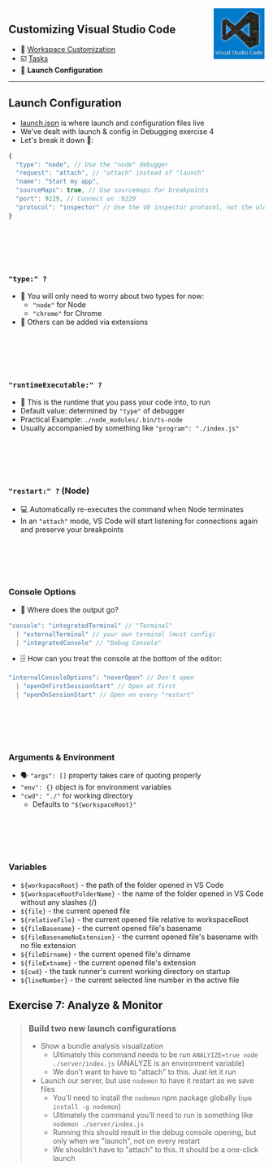 <img align='right' height=100 src='../../public/vscode.png'>

## Customizing Visual Studio Code

* 🎨 [Workspace Customization](./workspace.md)
* ☑️ [Tasks](./tasks.md)
* 🚀 **Launch Configuration**

---

## Launch Configuration
* [launch.json](../../.vscode/launch.json) is where launch and configuration files live
* We've dealt with launch & config in Debugging exercise 4
* Let's break it down 🕺:
```js
{
  "type": "node", // Use the "node" debugger
  "request": "attach", // "attach" instead of "launch"
  "name": "Start my app",
  "sourceMaps": true, // Use sourcemaps for breakpoints
  "port": 9229, // Connect on :9229
  "protocol": "inspector" // Use the V8 inspector protocol, not the old V8 debugger protocl
}
```
<br><br><br><br>

### `"type:" ?`
* 🤔 You will only need to worry about two types for now:
  * `"node"` for Node
  * `"chrome"` for Chrome
* 🔌 Others can be added via extensions

<br><br><br><br>

### `"runtimeExecutable:" ?`
* 🏃 This is the runtime that you pass your code into, to run
* Default value: determined by `"type"` of debugger
* Practical Example: `./node_modules/.bin/ts-node`
* Usually accompanied by something like `"program": "./index.js"`

<br><br><br><br>

### `"restart:" ?` (Node)
* 💻 Automatically re-executes the command when Node terminates
* In an `"attach"` mode, VS Code will start listening for connections again and preserve your breakpoints


<br><br><br><br>

### Console Options
* 👾 Where does the output go?
```js
"console": "integratedTerminal" // "Terminal"
  | "externalTerminal" // your own terminal (must config)
  | "integratedConsole" // "Debug Console"
```
* 🗄 How can you treat the console at the bottom of the editor:
```js
"internalConsoleOptions": "neverOpen" // Don't open
  | "openOnFirstSessionStart" // Open at first
  | "openOnSessionStart" // Open on every "restart"
```

<br><br><br><br>

### Arguments & Environment
* 🗣 `"args": []` property takes care of quoting properly
* `"env": {}` object is for environment variables
* `"cwd": "./"` for working directory
  * Defaults to `"${workspaceRoot}"`

<br><br><br><br>

### Variables 
* `${workspaceRoot}` - the path of the folder opened in VS Code
* `${workspaceRootFolderName}` - the name of the folder opened in VS  Code without any slashes (/)
* `${file}` - the current opened file
* `${relativeFile}` - the current opened file relative to workspaceRoot
* `${fileBasename}` - the current opened file's basename
* `${fileBasenameNoExtension}` - the current opened file's basename with no file extension
* `${fileDirname}` - the current opened file's dirname
* `${fileExtname}` - the current opened file's extension
* `${cwd}` - the task runner's current working directory on startup
* `${lineNumber}` - the current selected line number in the active file



## Exercise 7: Analyze & Monitor
> ### Build two new launch configurations
>  * Show a bundle analysis visualization
>    * Ultimately this command needs to be run `ANALYIZE=true node ./server/index.js` (ANALYZE is an environment variable)
>    * We don't want to have to "attach" to this. Just let it run
>  * Launch our server, but use `nodemon` to have it restart as we save files
>    * You'll need to install the `nodemon` npm package globally (`npm install -g nodemon`)
>    * Ultimately the command you'll need to run is something like   `nodemon ./server/index.js`
>    * Running this should result in the debug console opening, but only when we "launch", not on every restart
>    * We shouldn't have to "attach" to this. It should be a one-click launch
